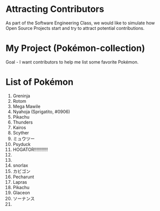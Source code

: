 # Attracting Contributors
As part of the Software Engineering Class, we would like to simulate how Open Source Projects start and try to attract potential contributions.

# My Project (Pokémon-collection)
Goal - I want contributors to help me list some favorite Pokémon.

# List of Pokémon
1. Greninja
2. Rotom
3. Mega Mawile
3. Nyahoja (Sprigatito, #0906)
4. Pikachu
5. Thunders
6. Kairos
7. Scyther
8. ミュウツー
9. Psyduck
10. HOGATOR!!!!!!!!!!!
11. 
12. 
13. snorlax
14. カビゴン
15. Pecharunt
16. Lapras
17. Pikachu
18. Glaceon
19. ソーナンス
20. 